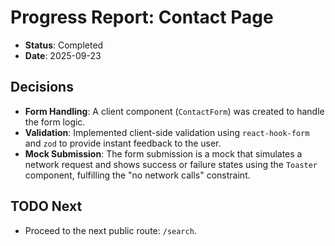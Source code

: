 # Progress Report: Contact Page

-   **Status**: Completed
-   **Date**: 2025-09-23

## Decisions

-   **Form Handling**: A client component (`ContactForm`) was created to handle the form logic.
-   **Validation**: Implemented client-side validation using `react-hook-form` and `zod` to provide instant feedback to the user.
-   **Mock Submission**: The form submission is a mock that simulates a network request and shows success or failure states using the `Toaster` component, fulfilling the "no network calls" constraint.

## TODO Next

-   Proceed to the next public route: `/search`.
